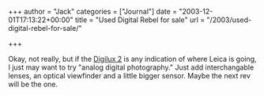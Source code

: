 +++
author = "Jack"
categories = ["Journal"]
date = "2003-12-01T17:13:22+00:00"
title = "Used Digital Rebel for sale"
url = "/2003/used-digital-rebel-for-sale/"

+++

Okay, not really, but if the [Digilux 2][1] is any indication of where Leica is going, I just may want to try "analog digital photography." Just add interchangable lenses, an optical viewfinder and a little bigger sensor. Maybe the next rev will be the one.

 [1]: http://www.dpreview.com/news/0312/03120101leicadigilux2.asp "Digital Photography Review"
